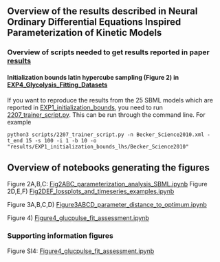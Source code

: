 ## Overview of the results described in Neural Ordinary Differential Equations Inspired Parameterization of Kinetic Models

### Overview of scripts needed to get results reported in paper [results](../results)
#### Initialization bounds latin hypercube sampling (Figure 2) in [EXP4_Glycolysis_Fitting_Datasets](../results/EXP4_Glycolysis_Fitting_Datasets)
If you want to reproduce the results from the 25 SBML models which are reported in [EXP1_initialization_bounds](../results/EXP1_initialization_bounds_lhs_V2), you need
to run [2207_trainer_script.py](2207_trainer_script.py). This can be run through the command line. For example
```
python3 scripts/2207_trainer_script.py -n Becker_Science2010.xml -t_end 15 -s 100 -i 1 -b 10 -o "results/EXP1_initialization_bounds_lhs/Becker_Science2010"
```

## Overview of notebooks generating the figures
Figure 2A,B,C: [Fig2ABC_parameterization_analysis_SBML.ipynb](experiments/Fig2ABC_parameterization_analysis_SBML.ipynb)
Figure 2D,E,F) [Fig2DEF_lossplots_and_timeseries_examples.ipynb](experiments/Fig2DEF_lossplots_and_timeseries_examples.ipynb)

Figure 3A,B,C,D) [Figure3ABCD_parameter_distance_to_optimum.ipynb](experiments/Figure3ABCD_parameter_distance_to_optimum.ipynb)

Figure 4) [Figure4_glucpulse_fit_assessment.ipynb](experiments/Figure4_glucpulse_fit_assessment.ipynb)


### Supporting information figures 
Figure SI4: [Figure4_glucpulse_fit_assessment.ipynb](experiments/Figure4_glucpulse_fit_assessment.ipynb)